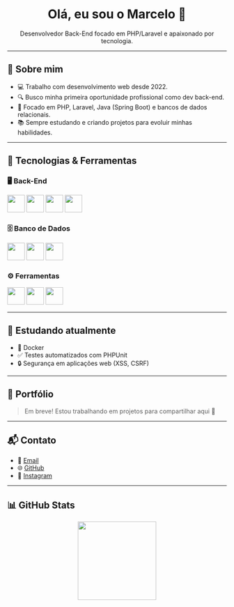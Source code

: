 <h1 align="center">Olá, eu sou o Marcelo 👋</h1>
<p align="center">Desenvolvedor Back-End focado em PHP/Laravel e apaixonado por tecnologia.</p>

---

## 🎯 Sobre mim

- 💻 Trabalho com desenvolvimento web desde 2022.
- 🔍 Busco minha primeira oportunidade profissional como dev back-end.
- 🚀 Focado em PHP, Laravel, Java (Spring Boot) e bancos de dados relacionais.
- 📚 Sempre estudando e criando projetos para evoluir minhas habilidades.

---

## 🧰 Tecnologias & Ferramentas

### 🖥️ Back-End
<p>
  <img src="https://cdn.jsdelivr.net/gh/devicons/devicon/icons/php/php-original.svg" width="40" height="40"/>
  <img src="https://cdn.jsdelivr.net/gh/devicons/devicon/icons/laravel/laravel-orignal.svg" width="40" height="40"/>
  <img src="https://cdn.jsdelivr.net/gh/devicons/devicon/icons/java/java-original.svg" width="40" height="40"/>
  <img src="https://cdn.jsdelivr.net/gh/devicons/devicon/icons/spring/spring-original.svg" width="40" height="40"/>
</p>

### 🗄️ Banco de Dados
<p>
  <img src="https://cdn.jsdelivr.net/gh/devicons/devicon/icons/mysql/mysql-original-wordmark.svg" width="40" height="40"/>
  <img src="https://cdn.jsdelivr.net/gh/devicons/devicon/icons/postgresql/postgresql-original-wordmark.svg" width="40" height="40"/>
  <img src="https://www.svgrepo.com/show/303229/microsoft-sql-server-logo.svg" width="40" height="40"/>
</p>

### ⚙️ Ferramentas
<p>
  <img src="https://cdn.jsdelivr.net/gh/devicons/devicon/icons/git/git-original.svg" width="40" height="40"/>
  <img src="https://cdn.jsdelivr.net/gh/devicons/devicon/icons/github/github-original.svg" width="40" height="40"/>
  <img src="https://www.vectorlogo.zone/logos/getpostman/getpostman-icon.svg" width="40" height="40"/>
</p>

---

## 🧪 Estudando atualmente

- 🐳 Docker  
- ✅ Testes automatizados com PHPUnit  
- 🔒 Segurança em aplicações web (XSS, CSRF)

---

## 📂 Portfólio

> Em breve! Estou trabalhando em projetos para compartilhar aqui 💼

---

## 📬 Contato

- 📧 [Email](mailto:marcelo.devback@gmail.com)
- 🌐 [GitHub](https://github.com/marcelodevs)
- 📸 [Instagram](https://instagram.com/luck_mg16)

---

## 📊 GitHub Stats

<p align="center">
  <img height="180em" src="https://github-readme-stats.vercel.app/api?username=marcelodevs&show_icons=true&theme=dracula&include_all_commits=true&count_private=true"/>
</p>
